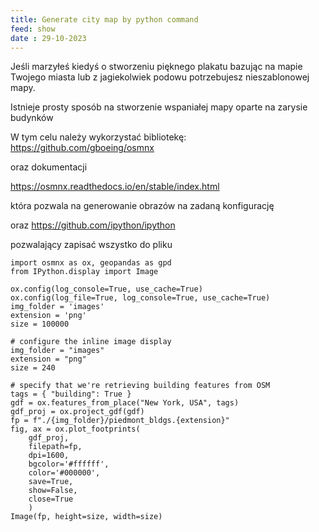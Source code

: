 ```yaml
---
title: Generate city map by python command
feed: show
date : 29-10-2023
---
```


Jeśli marzyłeś kiedyś o stworzeniu pięknego plakatu bazując na mapie Twojego miasta lub z jagiekolwiek podowu potrzebujesz nieszablonowej mapy.

Istnieje prosty sposób na stworzenie wspaniałej mapy oparte na zarysie budynków 



W tym celu należy wykorzystać bibliotekę:
https://github.com/gboeing/osmnx

oraz dokumentacji

https://osmnx.readthedocs.io/en/stable/index.html


która pozwala na generowanie obrazów na zadaną konfigurację

oraz 
https://github.com/ipython/ipython

pozwalający zapisać wszystko do pliku



```
import osmnx as ox, geopandas as gpd
from IPython.display import Image

ox.config(log_console=True, use_cache=True)
ox.config(log_file=True, log_console=True, use_cache=True)
img_folder = 'images'
extension = 'png'
size = 100000

# configure the inline image display
img_folder = "images"
extension = "png"
size = 240

# specify that we're retrieving building features from OSM
tags = { "building": True }
gdf = ox.features_from_place("New York, USA", tags)
gdf_proj = ox.project_gdf(gdf)
fp = f"./{img_folder}/piedmont_bldgs.{extension}"
fig, ax = ox.plot_footprints(
    gdf_proj, 
    filepath=fp, 
    dpi=1600, 
    bgcolor='#ffffff', 
    color='#000000',
    save=True, 
    show=False, 
    close=True
    )
Image(fp, height=size, width=size)
